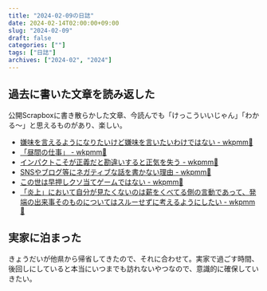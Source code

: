 ```yaml
---
title: "2024-02-09の日誌"
date: 2024-02-14T02:00:00+09:00
slug: "2024-02-09"
draft: false
categories: [""]
tags: ["日誌"]
archives: ["2024-02", "2024"]
---
```

## 過去に書いた文章を読み返した

公開Scrapboxに書き散らかした文章、今読んでも「けっこういいじゃん」「わかる〜」と思えるものがあり、楽しい。

- [嫌味を言えるようになりたいけど嫌味を言いたいわけではない - wkpmm🐤](https://scrapbox.io/wkpmm/%E5%AB%8C%E5%91%B3%E3%82%92%E8%A8%80%E3%81%88%E3%82%8B%E3%82%88%E3%81%86%E3%81%AB%E3%81%AA%E3%82%8A%E3%81%9F%E3%81%84%E3%81%91%E3%81%A9%E5%AB%8C%E5%91%B3%E3%82%92%E8%A8%80%E3%81%84%E3%81%9F%E3%81%84%E3%82%8F%E3%81%91%E3%81%A7%E3%81%AF%E3%81%AA%E3%81%84)
- [「昼間の仕事」 - wkpmm🐤](https://scrapbox.io/wkpmm/%E3%80%8C%E6%98%BC%E9%96%93%E3%81%AE%E4%BB%95%E4%BA%8B%E3%80%8D)
- [インパクトこそが正義だと勘違いすると正気を失う - wkpmm🐤](https://scrapbox.io/wkpmm/%E3%82%A4%E3%83%B3%E3%83%91%E3%82%AF%E3%83%88%E3%81%93%E3%81%9D%E3%81%8C%E6%AD%A3%E7%BE%A9%E3%81%A0%E3%81%A8%E5%8B%98%E9%81%95%E3%81%84%E3%81%99%E3%82%8B%E3%81%A8%E6%AD%A3%E6%B0%97%E3%82%92%E5%A4%B1%E3%81%86)
- [SNSやブログ等にネガティブな話を書かない理由 - wkpmm🐤](https://scrapbox.io/wkpmm/SNS%E3%82%84%E3%83%96%E3%83%AD%E3%82%B0%E7%AD%89%E3%81%AB%E3%83%8D%E3%82%AC%E3%83%86%E3%82%A3%E3%83%96%E3%81%AA%E8%A9%B1%E3%82%92%E6%9B%B8%E3%81%8B%E3%81%AA%E3%81%84%E7%90%86%E7%94%B1)
- [この世は早押しクソ当てゲームではない - wkpmm🐤](https://scrapbox.io/wkpmm/%E3%81%93%E3%81%AE%E4%B8%96%E3%81%AF%E6%97%A9%E6%8A%BC%E3%81%97%E3%82%AF%E3%82%BD%E5%BD%93%E3%81%A6%E3%82%B2%E3%83%BC%E3%83%A0%E3%81%A7%E3%81%AF%E3%81%AA%E3%81%84)
- [「炎上」において自分が見たくないのは薪をくべてる側の言動であって、発端の出来事そのものについてはスルーせずに考えるようにしたい - wkpmm🐤](https://scrapbox.io/wkpmm/%E3%80%8C%E7%82%8E%E4%B8%8A%E3%80%8D%E3%81%AB%E3%81%8A%E3%81%84%E3%81%A6%E8%87%AA%E5%88%86%E3%81%8C%E8%A6%8B%E3%81%9F%E3%81%8F%E3%81%AA%E3%81%84%E3%81%AE%E3%81%AF%E8%96%AA%E3%82%92%E3%81%8F%E3%81%B9%E3%81%A6%E3%82%8B%E5%81%B4%E3%81%AE%E8%A8%80%E5%8B%95%E3%81%A7%E3%81%82%E3%81%A3%E3%81%A6%E3%80%81%E7%99%BA%E7%AB%AF%E3%81%AE%E5%87%BA%E6%9D%A5%E4%BA%8B%E3%81%9D%E3%81%AE%E3%82%82%E3%81%AE%E3%81%AB%E3%81%A4%E3%81%84%E3%81%A6%E3%81%AF%E3%82%B9%E3%83%AB%E3%83%BC%E3%81%9B%E3%81%9A%E3%81%AB%E8%80%83%E3%81%88%E3%82%8B%E3%82%88%E3%81%86%E3%81%AB%E3%81%97%E3%81%9F%E3%81%84)

## 実家に泊まった

きょうだいが他県から帰省してきたので、それに合わせて。実家で過ごす時間、後回しにしていると本当にいつまでも訪れないやつなので、意識的に確保していきたい。
